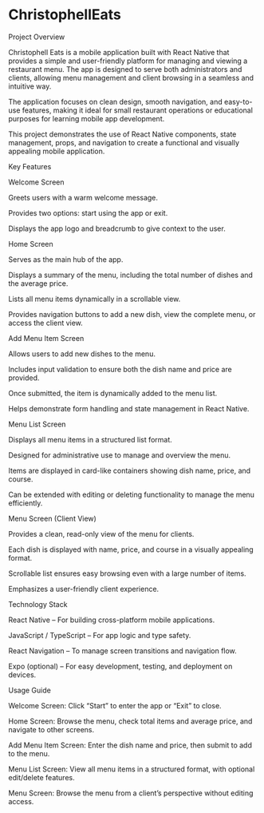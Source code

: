 # ChristophellEats

Project Overview 

Christophell Eats is a mobile application built with React Native that provides a simple and user-friendly platform for managing and viewing a restaurant menu. The app is designed to serve both administrators and clients, allowing menu management and client browsing in a seamless and intuitive way. 

The application focuses on clean design, smooth navigation, and easy-to-use features, making it ideal for small restaurant operations or educational purposes for learning mobile app development. 

This project demonstrates the use of React Native components, state management, props, and navigation to create a functional and visually appealing mobile application. 

Key Features 

Welcome Screen 

Greets users with a warm welcome message. 

Provides two options: start using the app or exit. 

Displays the app logo and breadcrumb to give context to the user. 

Home Screen 

Serves as the main hub of the app. 

Displays a summary of the menu, including the total number of dishes and the average price. 

Lists all menu items dynamically in a scrollable view. 

Provides navigation buttons to add a new dish, view the complete menu, or access the client view. 

Add Menu Item Screen 

Allows users to add new dishes to the menu. 

Includes input validation to ensure both the dish name and price are provided. 

Once submitted, the item is dynamically added to the menu list. 

Helps demonstrate form handling and state management in React Native. 

Menu List Screen 

Displays all menu items in a structured list format. 

Designed for administrative use to manage and overview the menu. 

Items are displayed in card-like containers showing dish name, price, and course. 

Can be extended with editing or deleting functionality to manage the menu efficiently. 

Menu Screen (Client View) 

Provides a clean, read-only view of the menu for clients. 

Each dish is displayed with name, price, and course in a visually appealing format. 

Scrollable list ensures easy browsing even with a large number of items. 

Emphasizes a user-friendly client experience. 

 

Technology Stack 

React Native – For building cross-platform mobile applications. 

JavaScript / TypeScript – For app logic and type safety. 

React Navigation – To manage screen transitions and navigation flow. 

Expo (optional) – For easy development, testing, and deployment on devices. 

Usage Guide 

Welcome Screen: Click “Start” to enter the app or “Exit” to close. 

Home Screen: Browse the menu, check total items and average price, and navigate to other screens. 

Add Menu Item Screen: Enter the dish name and price, then submit to add to the menu. 

Menu List Screen: View all menu items in a structured format, with optional edit/delete features. 

Menu Screen: Browse the menu from a client’s perspective without editing access. 

